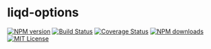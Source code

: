 # liqd-options

[![NPM version](https://img.shields.io/npm/v/liqd-options.svg)](https://www.npmjs.com/package/liqd-options)
[![Build Status](https://travis-ci.org/radixxko/liqd-options.svg?branch=master)](https://travis-ci.org/radixxko/liqd-options)
[![Coverage Status](https://coveralls.io/repos/github/radixxko/liqd-options/badge.svg?branch=master)](https://coveralls.io/github/radixxko/liqd-options?branch=master)
[![NPM downloads](https://img.shields.io/npm/dm/liqd-options.svg)](https://www.npmjs.com/package/liqd-options)
[![MIT License](https://img.shields.io/badge/license-MIT-blue.svg)](LICENSE)
